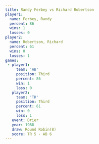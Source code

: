 ```yaml
---
title: Randy Ferbey vs Richard Robertson
player1:                  
  name: Ferbey, Randy     
  percent: 86             
  wins: 1                 
  losses: 0               
player2:                  
  name: Robertson, Richard
  percent: 61             
  wins: 0                 
  losses: 1               
games:
 - player1:         
     team: 'AB'     
     position: Third
     percent: 86    
     win: 1         
     loss: 0        
   player2:         
     team: 'TR'     
     position: Third
     percent: 61    
     win: 0         
     loss: 1        
   event: Brier        
   year: 1988          
   draw: Round Robin(8)
   score: TR 5 - AB 6  
---
```

